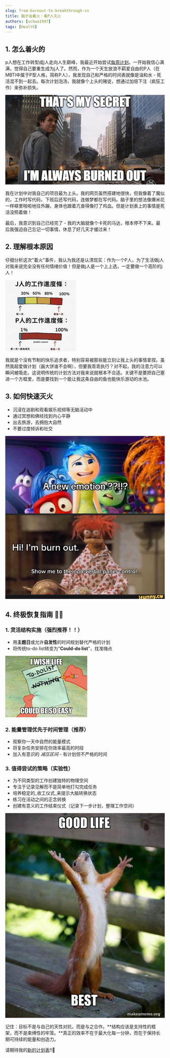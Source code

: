 ```yaml
---
slug: from-burnout-to-breakthrough-cn
title: 脑子会着火：看P人灭火
authors: [schwa1997]
tags: [Health]
---
```


## 1. 怎么着火的
p人想在工作转型成j人走向人生巅峰，我最近开始尝试[每周计划](/blog/2024-10-30-planner)。一开始我信心满满，觉得自己要重生成为j人了。然而，作为一个天生放浪不羁爱自由的P人（在MBTI中属于P型人格，简称P人），我发现自己和严格的时间表就像是油和水 - 死活混不到一起去。每次计划泡汤，我就像个上头的赌徒，想通过加倍下注（疯狂工作）来弥补损失。

![倦怠循环](./burnout.png)

我在计划中对我自己的项目最为上头。我的网页虽然搭建地很快，但我像着了魔似的，工作时写代码，下班后还写代码，连做梦都在写代码。脑子里的想法像爆米花一样噼里啪啦地往外蹦，身体也跟着亢奋得像打了鸡血。但是计划表上的事情是死活没照着做！

最后，我意识到自己已经完了 - 我的大脑就像个卡死的马达，根本停不下来。最后我强迫自己忘记一切事情，休息了好几天才缓过来！

## 2. 理解根本原因
仔细分析这次"着火"事件，我认为我还是认清现实：作为一个P人，为了生活做j人对我来说完全没有任何情绪价值！但是做j人是一个上上选，一定要做一个高阶的j人！

![P型人的工作状态](./image2.jpg)

我就是个没有节制的快乐追求者，特别容易被那些能立刻让我上头的事情拿捏。虽然我超爱做计划（画大饼谁不会啊），但要我乖乖执行？对不起，我的注意力可以瞬间被吸走。这说明传统的计划方法对我来说就根本不合适。关键不是要把自己塞进一个方框里，而是要找到一个能让我这条自由的鱼也能快乐游动的水池。

## 3. 如何快速灭火
- 沉浸在追剧和观看娱乐视频等无脑活动中
- 通过冥想和佛经找到内心平静
- 出去旅游，去拥抱大自然
- 不要过度倾诉和社交

![倦怠恢复](./burnout.jpg)

## 4. 终极恢复指南 🧘‍♀️

### 1. 灵活结构实施（强烈推荐！！）
- 用**主题日**或允许**自发性**的时间规划替代严格的计划
- 将传统to-do list转变为"**Could-do list**"，找准嗨点

![待办清单](./image3.jpg)

### 2. 能量管理优先于时间管理（推荐）
- 观察你一天中自然的能量模式
- 将复杂任务安排在你效率最高的时段
- 加入有意识的 _减压区间_ - 有计划但不严格的时间

### 3. 值得尝试的策略（实验性）
- 为不同类型的工作创建独特的物理空间
- 专注于记录见解而不是简单地打勾完成任务
- 培养稳定的_收工仪式_来提示大脑转换状态
- 练习在活动之间的正念转换
- 创建有意义的工作结束仪式（记录下一步计划，整理工作空间）

![快乐生活](./image4.jpg)

记住：目标不是与自己的天性对抗，而是与之合作。**结构应该是支持性的框架，而不是束缚性的牢笼。**真正的效率不在于最大化每一分钟，而在于保持长期可持续的能量和创造力。

请期待我的[新的计划表](/blog/new-planner-template)!!🥳